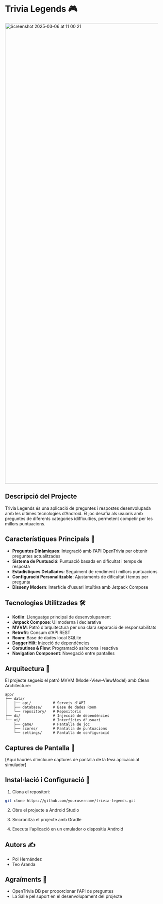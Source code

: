 # Trivia Legends 🎮

<img width="1512" alt="Screenshot 2025-03-06 at 11 00 21" src="https://github.com/user-attachments/assets/e8822894-6477-4c21-9dd8-da4e42fc3f31" />

## Descripció del Projecte

Trivia Legends és una aplicació de preguntes i respostes desenvolupada amb les últimes tecnologies d'Android. El joc desafia als usuaris amb preguntes de diferents categories idifficulties, permetent competir per les millors puntuacions.

## Característiques Principals 🌟

- **Preguntes Dinàmiques**: Integració amb l'API OpenTrivia per obtenir preguntes actualitzades
- **Sistema de Puntuació**: Puntuació basada en dificultat i temps de resposta
- **Estadístiques Detallades**: Seguiment de rendiment i millors puntuacions
- **Configuració Personalitzable**: Ajustaments de dificultat i temps per pregunta
- **Disseny Modern**: Interfície d'usuari intuïtiva amb Jetpack Compose

## Tecnologies Utilitzades 🛠️

- **Kotlin**: Llenguatge principal de desenvolupament
- **Jetpack Compose**: UI moderna i declarativa
- **MVVM**: Patró d'arquitectura per una clara separació de responsabilitats
- **Retrofit**: Consum d'API REST
- **Room**: Base de dades local SQLite
- **Dagger Hilt**: Injecció de dependències
- **Coroutines & Flow**: Programació asíncrona i reactiva
- **Navigation Component**: Navegació entre pantalles

## Arquitectura 📐

El projecte segueix el patró MVVM (Model-View-ViewModel) amb Clean Architecture:

```
app/
├── data/
│   ├── api/          # Serveis d'API
│   ├── database/     # Base de dades Room
│   └── repository/   # Repositoris
├── di/               # Injecció de dependències
└── ui/               # Interfícies d'usuari
    ├── game/         # Pantalla de joc
    ├── scores/       # Pantalla de puntuacions
    └── settings/     # Pantalla de configuració
```

## Captures de Pantalla 📱

[Aquí hauríes d'incloure captures de pantalla de la teva aplicació al simulador]

## Instal·lació i Configuració 🚀

1. Clona el repositori:
```bash
git clone https://github.com/yourusername/trivia-legends.git
```

2. Obre el projecte a Android Studio

3. Sincronitza el projecte amb Gradle

4. Executa l'aplicació en un emulador o dispositiu Android

## Autors ✍️

- Pol Hernández
- Teo Aranda

## Agraïments 🙏

- OpenTrivia DB per proporcionar l'API de preguntes
- La Salle pel suport en el desenvolupament del projecte 
